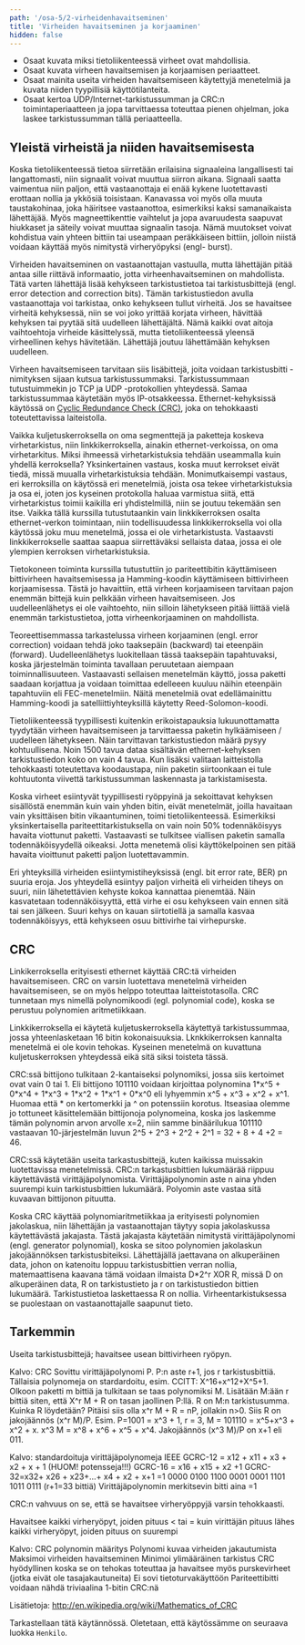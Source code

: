 ```yaml
---
path: '/osa-5/2-virheidenhavaitseminen'
title: 'Virheiden havaitseminen ja korjaaminen'
hidden: false
---
```



<text-box variant='learningObjectives' name='Oppimistavoitteet'>

- Osaat kuvata miksi tietoliikenteessä virheet ovat mahdollisia.
- Osaat kuvata virheen havaitsemisen ja korjaamisen periaatteet.
- Osaat mainita useita virheiden havaitsemiseen käytettyjä menetelmiä ja kuvata niiden tyypillisiä käyttötilanteita.
- Osaat kertoa UDP/Internet-tarkistussumman ja CRC:n toimintaperiaatteen ja jopa tarvittaessa toteuttaa pienen ohjelman, joka laskee tarkistussumman tällä periaatteella.

</text-box>

## Yleistä virheistä ja niiden havaitsemisesta

Koska tietoliikenteessä tietoa siirretään erilaisina signaaleina langallisesti tai langattomasti, niin signaalit voivat muuttua siirron aikana. Signaali saatta vaimentua niin paljon, että vastaanottaja ei enää kykene luotettavasti erottaan nollia ja ykkösiä toisistaan. Kanavassa voi myös olla muuta taustakohinaa, joka häiritsee vastaanottoa, esimerkiksi kaksi samanaikaista lähettäjää. Myös magneettikenttie vaihtelut ja jopa avaruudesta saapuvat hiukkaset ja säteily voivat muuttaa signaalin tasoja. Nämä muutokset voivat kohdistua vain yhteen bittiin tai useampaan peräkkäiseen bittiin, jolloin niistä voidaan käyttää myös nimitystä virheryöpyksi (engl- burst).

Virheiden havaitseminen on vastaanottajan vastuulla, mutta lähettäjän pitää antaa sille riittävä informaatio, jotta virheenhavaitseminen on mahdollista. Tätä varten lähettäjä lisää kehykseen tarkistustietoa tai tarkistusbittejä (engl. error detection and correction bits). Tämän tarkistustiedon avulla vastaanottaja voi tarkistaa, onko kehykseen tullut virheitä. Jos se havaitsee virheitä kehyksessä, niin se voi joko yrittää korjata virheen, hävittää kehyksen tai pyytää sitä uudelleen lähettäjältä. Nämä kaikki ovat aitoja vaihtoehtoja virheide käsittelyssä, mutta tietoliikenteessä yleensä virheellinen kehys hävitetään. Lähettäjä joutuu lähettämään kehyksen uudelleen.
  
Virheen havaitsemiseen tarvitaan siis lisäbittejä, joita voidaan tarkistusbitti -nimityksen sijaan kutsua tarkistussummaksi. Tarkistussummaan tutustuimmekin jo TCP ja UDP -protokollien yhteydessä. Samaa tarkistussummaa käytetään myös IP-otsakkeessa. Ethernet-kehyksissä käytössä on [Cyclic Redundance Check (CRC)](https://fi.wikipedia.org/wiki/CRC), joka on tehokkaasti toteutettavissa laiteistolla.

Vaikka kuljetuskerroksella on oma segmenttejä ja paketteja koskeva virhetarkistus, niin linkkikerroksella, ainakin ethernet-verkoissa, on oma virhetarkitus. Miksi ihmeessä virhetarkistuksia tehdään useammalla kuin yhdellä kerroksella? Yksinkertainen vastaus, koska muut kerrokset eivät tiedä, missä muualla virhetarkistuksia tehdään. Monimutkaisempi vastaus, eri kerroksilla on käytössä eri menetelmiä, joista osa tekee virhetarkistuksia ja osa ei, joten jos kyseinen protokolla haluaa varmistua siitä, että virhetarkistus toimii kaikilla eri yhdistelmillä, niin se joutuu tekemään sen itse. Vaikka tällä kurssilla tutustutaankin vain linkkikerroksen osalta ethernet-verkon toimintaan, niin todellisuudessa linkkikerroksella voi olla käytössä joku muu menetelmä, jossa ei ole virhetarkistusta. Vastaavsti linkkikerrokselle saattaa saapua siirrettäväksi sellaista dataa, jossa ei ole ylempien kerroksen virhetarkistuksia.

Tietokoneen toiminta kurssilla tutustuttiin jo pariteettibitin käyttämiseen bittivirheen havaitsemisessa ja Hamming-koodin käyttämiseen bittivirheen korjaamisessa. Tästä jo havaittiin, että virheen korjaamiseen tarvitaan pajon enemmän bittejä kuin pelkkään virheen havaitsemiseen. Jos uudelleenlähetys ei ole vaihtoehto, niin silloin lähetykseen pitää liittää vielä enemmän tarkistustietoa, jotta virheenkorjaaminen on mahdollista.

Teoreettisemmassa tarkastelussa virheen korjaaminen (engl. error correction) voidaan tehdä joko taaksepäin (backward) tai eteenpäin (forward). Uudelleenlähetys luokitellaan tässä taaksepäin tapahtuvaksi, koska järjestelmän toiminta tavallaan peruutetaan aiempaan toiminnallisuuteen. Vastaavasti sellaisen menetelmän käyttö, jossa paketti saadaan korjattua ja voidaan toimittaa edelleeen kuuluu näihin eteenpäin tapahtuviin eli FEC-menetelmiin.  Näitä menetelmiä ovat edellämainittu Hamming-koodi ja satelliittiyhteyksillä käytetty Reed-Solomon-koodi.

Tietoliikenteessä tyypillisesti kuitenkin erikoistapauksia lukuunottamatta tyydytään virheen havaitsemiseen ja tarvittaessa paketin hylkäämiseen / uudelleen lähetykseen. Näin tarvittavan tarkistustiedon määrä pysyy kohtuullisena. Noin 1500 tavua dataa sisältävän ethernet-kehyksen tarkistustiedon koko on vain 4 tavua. Kun lisäksi valitaan laitteistolla tehokkaasti toteutettava koodaustapa, niin paketin siirtoonkaan ei tule kohtuutonta viivettä tarkistussumman laskennasta ja tarkistamisesta.

Koska virheet esiintyvät tyypillisesti ryöppyinä ja sekoittavat kehyksen sisällöstä enemmän kuin vain yhden bitin, eivät menetelmät, joilla havaitaan vain yksittäisen bitin vikaantuminen, toimi tietoliikenteessä. Esimerkiksi yksinkertaisella pariteettitarkistuksella on vain noin 50% todennäköisyys havaita viottunut paketti.  Vastaavasti se tulkitsee viallisen paketin samalla todennäköisyydellä oikeaksi. Jotta menetemä olisi käyttökelpoinen sen pitää havaita vioittunut paketti paljon luotettavammin.

Eri yhteyksillä virheiden esiintymistiheyksissä (engl. bit error rate, BER) pn suuria eroja. Jos yhteydellä esiintyy paljon virheitä eli virheiden tiheys on suuri, niin lähetettävien kehyste kokoa kannattaa pienemtää. Näin kasvatetaan todennäköisyyttä, että virhe ei osu kehykseen vain ennen sitä tai sen jälkeen. Suuri kehys on kauan siirtotiellä ja samalla kasvaa todennäköisyys, että kehykseen osuu bittivirhe tai virhepurske.



## CRC

Linkikerroksella erityisesti ethernet käyttää CRC:tä virheiden havaitsemiseen. CRC on varsin luotettava menetelmä virheiden havaitsemiseen, se on myös helppo toteuttaa laitteistotasolla. CRC tunnetaan mys nimellä polynomikoodi (egl. polynomial code), koska se perustuu polynomien aritmetiikkaan. 

Linkkikerroksella ei käytetä kuljetuskerroksella käytettyä tarkistussummaa, jossa yhteenlasketaan 16 bitin kokonaisuuksia. Lknkkikerroksen kannalta menetelmä ei ole kovin tehokas. Kyseinen menetelmä on kuvattuna kuljetuskerroksen yhteydessä eikä sitä siksi toisteta tässä.

CRC:ssä bittijono tulkitaan 2-kantaiseksi polynomiksi, jossa siis kertoimet ovat vain 0 tai 1. Eli bittijono 101110 voidaan kirjoittaa polynomina 1\*x^5 + 0\*x^4 + 1\*x^3 + 1\*x^2 + 1\*x^1 + 0\*x^0 eli lyhyemmin x^5 + x^3 + x^2 + x^1. Huomaa että \* on kertomerkki ja  ^ on potenssiin korotus. Itseasiaa olemme jo tottuneet käsittelemään bittijonoja polynomeina, koska jos laskemme tämän polynomin arvon arvolle x=2, niin samme binäärilukua 101110 vastaavan 10-järjestelmän luvun 2^5 + 2^3 + 2^2 + 2^1 = 32 + 8 + 4 +2 = 46.

CRC:ssä käytetään useita tarkastusbittejä, kuten kaikissa muissakin luotettavissa menetelmissä. CRC:n tarkastusbittien lukumäärää riippuu käytettävästä virittäjäpolynomista. Virittäjäpolynomin aste  n aina yhden suurempi kuin tarkistusbittien lukumäärä. Polyomin aste vastaa sitä kuvaavan bittijonon pituutta.

Koska CRC käyttää polynomiaritmetiikkaa ja erityisesti polynomien jakolaskua, niin lähettäjän ja vastaanottajan täytyy sopia jakolaskussa käytettävästä jakajasta. Tästä jakajasta käytetään nimitystä virittäjäpolynomi (engl. generator polynomial), koska se sitoo polynomien jakolaskun jakojäännöksen tarkistusbiteiksi. Lähettäjällä jaettavana on alkuperäinen data, johon on katenoitu loppuu tarkistusbittien verran nollia, matemaattisena kaavana tämä voidaan ilmaista D\*2^r XOR R, missä D on alkuperäinen data, R on tarkistustieto ja r on tarkistustiedon bittien lukumäärä. Tarkistustietoa laskettaessa R on nollia. Virheentarkistuksessa se puolestaan on vastaanottajalle saapunut tieto.
 



## Tarkemmin

  Useita tarkistusbittejä; havaitsee usean bittivirheen ryöpyn. 
  
Kalvo: CRC 
Sovittu virittäjäpolynomi P. P:n aste r+1, jos r tarkistusbittiä. Tällaisia polynomeja on stardardoitu, esim. 
   CCITT: X^16+x^12+X^5+1.
Olkoon paketti m bittiä ja tulkitaan se taas polynomiksi M. 
Lisätään M:ään r bittiä siten, että X^r M + R on tasan jaollinen P:llä. 
R on M:n tarkistusumma. 
Kuinka R löydetään? 
Pitäisi siis olla x^r M + R = nP, jollakin n>0. 
Siis R on jakojäännös (x^r M)/P. 
Esim. P=1001 = x^3 + 1, r = 3, 
M = 101110 = x^5+x^3 + x^2 + x.
x^3 M = x^8 + x^6 + x^5 + x^4. 
Jakojäännös (x^3 M)/P on x+1 eli 011.  

Kalvo: standardoituja virittäjäpolynomeja IEEE
GCRC-12 = x12 + x11 + x3 + x2 + x + 1  (HUOM! potensseja!!!)
GCRC-16 = x16 + x15 + x2 +1
GCRC-32=x32+ x26 + x23+…+ x4 + x2 + x+1 
            =1 0000 0100 1100 0001 0001 1101 1011 0111
				(r+1=33 bittiä)
Virittäjäpolynomin merkitsevin bitti aina =1

CRC:n vahvuus on se, että se havaitsee virheryöppyjä varsin tehokkaasti.

Havaitsee
   kaikki virheryöpyt, joiden pituus < tai =  kuin virittäjän pituus
   lähes kaikki virheryöpyt, joiden pituus on suurempi
   
   
Kalvo: CRC polynomin määritys
Polynomi kuvaa virheiden jakautumista
Maksimoi virheiden havaitseminen
Minimoi ylimääräinen tarkistus
CRC hyödyllinen koska se on tehokas toteuttaa ja havaitsee myös purskevirheet (jotka eivät ole tasajakautuneita)
Ei sovi tietoturvakäyttöön
Pariteettibitti voidaan nähdä triviaalina 1-bitin CRC:nä

Lisätietoja: http://en.wikipedia.org/wiki/Mathematics_of_CRC



 








Tarkastellaan tätä käytännössä. Oletetaan, että käytössämme on seuraava luokka `Henkilo`.

<quiz id='3a28a6ee-2504-44c5-957d-1dbd9e9533af'></quiz>

